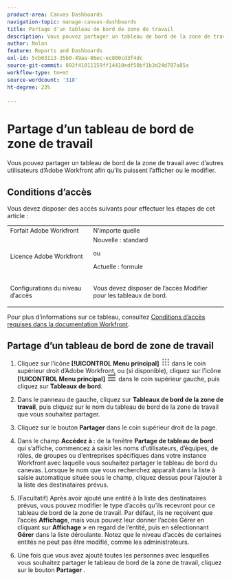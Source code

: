 ```yaml
---
product-area: Canvas Dashboards
navigation-topic: manage-canvas-dashboards
title: Partage d’un tableau de bord de zone de travail
description: Vous pouvez partager un tableau de bord de la zone de travail avec d’autres utilisateurs d’Adobe Workfront afin qu’ils puissent l’afficher ou le modifier.
author: Nolan
feature: Reports and Dashboards
exl-id: 5cb03113-35b0-49aa-86ec-ec800cd3f4dc
source-git-commit: 893f41011159ff14410edf50bf1b3d24d787a85a
workflow-type: tm+mt
source-wordcount: '318'
ht-degree: 23%

---
```


# Partage d’un tableau de bord de zone de travail

Vous pouvez partager un tableau de bord de la zone de travail avec d’autres utilisateurs d’Adobe Workfront afin qu’ils puissent l’afficher ou le modifier.

## Conditions d’accès

Vous devez disposer des accès suivants pour effectuer les étapes de cet article :

<table style="table-layout:auto"> 
 <col> 
 <col> 
 <tbody> 
  <tr> 
   <td role="rowheader">Forfait Adobe Workfront</td> 
   <td>N’importe quelle</td> 
  </tr> 
  <tr> 
   <td role="rowheader">Licence Adobe Workfront</td> 
   <td>Nouvelle : standard
   <p>ou</p>
   <p>Actuelle : formule</p></td> 
  </tr> 
  <tr> 
   <td role="rowheader">Configurations du niveau d’accès</td> 
   <td> <p>Vous devez disposer de l’accès Modifier pour les tableaux de bord.</p></td> 
  </tr> 
 </tbody> 
</table>

Pour plus d’informations sur ce tableau, consultez [Conditions d’accès requises dans la documentation Workfront](/help/quicksilver/administration-and-setup/add-users/access-levels-and-object-permissions/access-level-requirements-in-documentation.md).

## Partage d’un tableau de bord de zone de travail

1. Cliquez sur l’icône **[!UICONTROL Menu principal]** ![Menu principal](/help/_includes/assets/main-menu-icon.png) dans le coin supérieur droit d’Adobe Workfront, ou (si disponible), cliquez sur l’icône **[!UICONTROL Menu principal]** ![Menu principal](/help/_includes/assets/main-menu-icon-left-nav.png) dans le coin supérieur gauche, puis cliquez sur **Tableaux de bord**.

1. Dans le panneau de gauche, cliquez sur **Tableaux de bord de la zone de travail**, puis cliquez sur le nom du tableau de bord de la zone de travail que vous souhaitez partager.

1. Cliquez sur le bouton **Partager** dans le coin supérieur droit de la page.

1. Dans le champ **Accédez à :** de la fenêtre **Partage de tableau de bord** qui s’affiche, commencez à saisir les noms d’utilisateurs, d’équipes, de rôles, de groupes ou d’entreprises spécifiques dans votre instance Workfront avec laquelle vous souhaitez partager le tableau de bord du canevas. Lorsque le nom que vous recherchez apparaît dans la liste à saisie automatique située sous le champ, cliquez dessus pour l’ajouter à la liste des destinataires prévus.

1. (Facultatif) Après avoir ajouté une entité à la liste des destinataires prévus, vous pouvez modifier le type d’accès qu’ils recevront pour ce tableau de bord de la zone de travail. Par défaut, ils ne reçoivent que l’accès **Affichage**, mais vous pouvez leur donner l’accès Gérer en cliquant sur **Affichage >** en regard de l’entité, puis en sélectionnant **Gérer** dans la liste déroulante. Notez que le niveau d’accès de certaines entités ne peut pas être modifié, comme les administrateurs.

1. Une fois que vous avez ajouté toutes les personnes avec lesquelles vous souhaitez partager le tableau de bord de la zone de travail, cliquez sur le bouton **Partager** .
